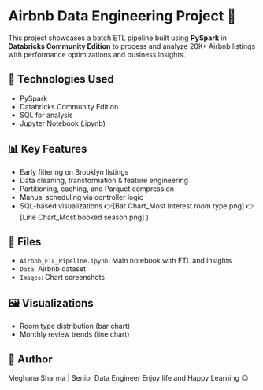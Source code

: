 # Airbnb Data Engineering Project 🏡

This project showcases a batch ETL pipeline built using **PySpark** in **Databricks Community Edition** to process and analyze 20K+ Airbnb listings with performance optimizations and business insights.

## 🔧 Technologies Used
- PySpark
- Databricks Community Edition
- SQL for analysis
- Jupyter Notebook (.ipynb)

## 📊 Key Features
- Early filtering on Brooklyn listings
- Data cleaning, transformation & feature engineering
- Partitioning, caching, and Parquet compression
- Manual scheduling via controller logic
- SQL-based visualizations
👉[Bar Chart_Most Interest room type.png] 
👉[Line Chart_Most booked season.png] ) 

## 📁 Files
- `Airbnb_ETL_Pipeline.ipynb`: Main notebook with ETL and insights
- `Data`: Airbnb dataset
- `Images`: Chart screenshots

## 🖼️ Visualizations
- Room type distribution (bar chart)
- Monthly review trends (line chart)

## 📌 Author
Meghana Sharma | Senior Data Engineer
Enjoy life and Happy Learning 😊
